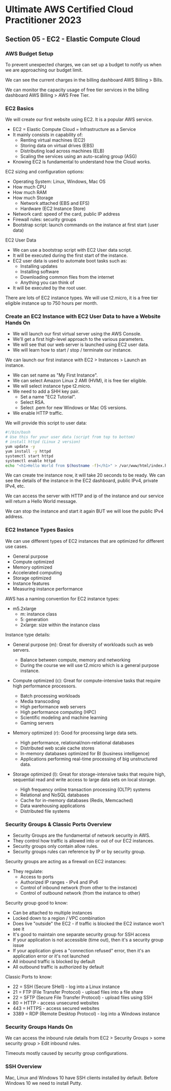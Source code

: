 # Ultimate AWS Certified Cloud Practitioner 2023

## Section 05 - EC2 - Elastic Compute Cloud

### AWS Budget Setup

To prevent unexpected charges, we can set up a budget to notify us when we are approaching our budget limit.

We can see the current charges in the billing dashboard AWS Billing > Bills.

We can monitor the capacity usage of free tier services in the billing dashboard AWS Billing > AWS Free Tier.

### EC2 Basics

We will create our first website using EC2. It is a popular AWS service.

- EC2 = Elastic Compute Cloud = Infrastructure as a Service
- It mainly consists in capability of:
  - Renting virtual machines (EC2)
  - Storing data on virtual drives (EBS)
  - Distributing load across machines (ELB)
  - Scaling the services using an auto-scaling group (ASG)
- Knowing EC2 is fundamental to understand how the Cloud works.

EC2 sizing and configuration options:

- Operating System: Linux, Windows, Mac OS
- How much CPU
- How much RAM
- How much Storage
  - Network attached (EBS and EFS)
  - Hardware (EC2 Instance Store)
- Network card: speed of the card, public IP address
- Firewall rules: security groups
- Bootstrap script: launch commands on the instance at first start (user data)

EC2 User Data

- We can use a bootstrap script with EC2 User data script.
- It will be executed during the first start of the instance.
- EC2 user data is used to automate boot tasks such as:
  - Installing updates
  - Installing software
  - Downloading common files from the internet
  - Anything you can think of
- It will be executed by the root user.

There are lots of EC2 instance types. We will use t2.micro, it is a free tier eligible instance up to 750 hours per month.

### Create an EC2 Instance with EC2 User Data to have a Website Hands On

- We will launch our first virtual server using the AWS Console.
- We'll get a first high-level approach to the various parameters.
- We will see that our web server is launched using EC2 user data.
- We will learn how to start / stop / terminate our instance.

We can launch our first instance with EC2 > Instances > Launch an instance.

- We can set name as "My First Instance".
- We can select Amazon Linux 2 AMI (HVM), it is free tier eligible.
- We will select instance type t2.micro.
- We need to add a SHH key pair.
  - Set a name "EC2 Tutorial".
  - Select RSA.
  - Select .pem for new Windows or Mac OS versions.
- We enable HTTP traffic.

We will provide this script to user data:

```bash
#!/bin/bash
# Use this for your user data (script from top to bottom)
# install httpd (Linux 2 version)
yum update -y
yum install -y httpd
systemctl start httpd
systemctl enable httpd
echo "<h1>Hello World from $(hostname -f)</h1>" > /var/www/html/index.html
```

We can create tne instance now, it will take 20 seconds to be ready. We can see the details of the instance in the EC2 dashboard, public IPv4, private IPv4, etc.

We can access the server with HTTP and ip of the instance and our service will return a Hello World message.

We can stop the instance and start it again BUT we will lose the public IPv4 address.

### EC2 Instance Types Basics

We can use different types of EC2 instances that are optimized for different use cases.

- General purpose
- Compute optimized
- Memory optimized
- Accelerated computing
- Storage optimized
- Instance features
- Measuring instance performance

AWS has a naming convention for EC2 instance types:

- m5.2xlarge
  - m: instance class
  - 5: generation
  - 2xlarge: size within the instance class


Instance type details:

- General purpose (m): Great for diversity of workloads such as web servers.
  - Balance between compute, memory and networking
  - During the course we will use t2.micro which is a general purpose instance.

- Compute optimized (c): Great for compute-intensive tasks that require high performance processors.
  - Batch processing workloads
  - Media transcoding
  - High performance web servers
  - High performance computing (HPC)
  - Scientific modeling and machine learning
  - Gaming servers

- Memory optimized (r): Good for processing large data sets.
  - High performance, relational/non-relational databases
  - Distributed web scale cache stores
  - In-memory databases optimized for BI (business intelligence)
  - Applications performing real-time processing of big unstructured data.

- Storage optimized (l): Great for storage-intensive tasks that require high, sequential read and write access to large data sets on local storage.
  - High frequency online transaction processing (OLTP) systems
  - Relational and NoSQL databases
  - Cache for in-memory databases (Redis, Memcached)
  - Data warehousing applications
  - Distributed file systems

### Security Groups & Classic Ports Overview

- Security Groups are the fundamental of network security in AWS.
- They control how traffic is allowed into or out of our EC2 instances.
- Security groups only contain allow rules.
- Security groups rules can reference by IP or by security group.

Security groups are acting as a firewall on EC2 instances:

- They regulate:
  - Access to ports
  - Authorized IP ranges - IPv4 and IPv6
  - Control of inbound network (from other to the instance)
  - Control of outbound network (from the instance to other)

Security group good to know:

- Can be attached to multiple instances
- Locked down to a region / VPC combination
- Does live "outside" the EC2 - if traffic is blocked the EC2 instance won't see it
- It's good to maintain one separate security group for SSH access
- If your application is not accessible (time out), then it's a security group issue
- If your application gives a "connection refused" error, then it's an application error or it's not launched
- All inbound traffic is blocked by default
- All outbound traffic is authorized by default

Classic Ports to know:

- 22 = SSH (Secure SHell) - log into a Linux instance
- 21 = FTP (File Transfer Protocol) - upload files into a file share
- 22 = SFTP (Secure File Transfer Protocol) - upload files using SSH
- 80 = HTTP - access unsecured websites
- 443 = HTTPS - access secured websites
- 3389 = RDP (Remote Desktop Protocol) - log into a Windows instance

### Security Groups Hands On

We can access the inbound rule details from EC2 > Security Groups > some security group > Edit inbound rules.

Timeouts mostly caused by security group configurations.

### SSH Overview

Mac, Linux and Windows 10 have SSH clients installed by default. Before Windows 10 we need to install Putty.

